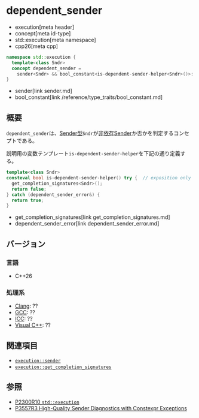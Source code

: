 # dependent_sender
* execution[meta header]
* concept[meta id-type]
* std::execution[meta namespace]
* cpp26[meta cpp]

```cpp
namespace std::execution {
  template<class Sndr>
  concept dependent_sender =
    sender<Sndr> && bool_constant<is-dependent-sender-helper<Sndr>()>::value;
}
```
* sender[link sender.md]
* bool_constant[link /reference/type_traits/bool_constant.md]

## 概要
`dependent_sender`は、[Sender型](sender.md)`Sndr`が[非依存Sender](get_completion_signatures.md)か否かを判定するコンセプトである。

説明用の変数テンプレート`is-dependent-sender-helper`を下記の通り定義する。

```cpp
template<class Sndr>
consteval bool is-dependent-sender-helper() try {  // exposition only
  get_completion_signatures<Sndr>();
  return false;
} catch (dependent_sender_error&) {
  return true;
}
```
* get_completion_signatures[link get_completion_signatures.md]
* dependent_sender_error[link dependent_sender_error.md]


## バージョン
### 言語
- C++26

### 処理系
- [Clang](/implementation.md#clang): ??
- [GCC](/implementation.md#gcc): ??
- [ICC](/implementation.md#icc): ??
- [Visual C++](/implementation.md#visual_cpp): ??


## 関連項目
- [`execution::sender`](sender.md)
- [`execution::get_completion_signatures`](get_completion_signatures.md)


## 参照
- [P2300R10 `std::execution`](https://www.open-std.org/jtc1/sc22/wg21/docs/papers/2024/p2300r10.html)
- [P3557R3 High-Quality Sender Diagnostics with Constexpr Exceptions](https://www.open-std.org/jtc1/sc22/wg21/docs/papers/2025/p3557r3.html)
